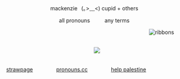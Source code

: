<p align="center">
 mackenzie⠀(｡>﹏<) cupid + others
 </p>
  <p align="center">
all pronouns ⠀⠀⠀ any terms
  </p>
  
  ⠀⠀⠀ ⠀⠀ ⠀  ⠀⠀⠀ ⠀⠀ ⠀ ⠀⠀⠀      ⠀⠀⠀   ⠀⠀⠀⠀   ⠀⠀⠀⠀   ⠀⠀⠀⠀   ⠀⠀⠀⠀ ![ribbons](https://komarev.com/ghpvc/?username=cupidtear&color=ff91a7&style=plastic&label=ribbons+collected)  
⠀⠀⠀<p align="center">⠀
![](https://i.pinimg.com/564x/eb/63/c6/eb63c688d7066b27fb768dfa41bd1ea9.jpg) 
<p/> 

 
 ⠀⠀⠀ ⠀⠀ ⠀⠀⠀  ⠀⠀⠀ ⠀⠀⠀   ⠀⠀⠀ ⠀⠀⠀   ⠀⠀[strawpage](https://nyankoushi.straw.page/)⠀⠀⠀⠀⠀⠀[pronouns.cc](https://pronouns.cc/@cupidtear)⠀⠀⠀⠀⠀⠀[help palestine](https://arab.org/click-to-help/palestine/)

